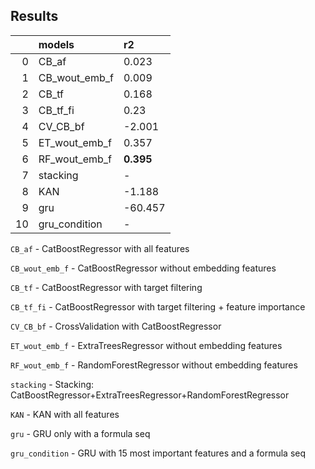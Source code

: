 ## Results

|    | models        | r2        |
|---:|:--------------|:----------|
|  0 | CB_af         | 0.023     |
|  1 | CB_wout_emb_f | 0.009     |
|  2 | CB_tf         | 0.168     |
|  3 | CB_tf_fi      | 0.23      |
|  4 | CV_CB_bf      | -2.001    |
|  5 | ET_wout_emb_f | 0.357     |
|  6 | RF_wout_emb_f | **0.395** |
|  7 | stacking      | -         |
|  8 | KAN           | -1.188    |
|  9 | gru           | -60.457   |
| 10 | gru_condition | -         |

`CB_af` - CatBoostRegressor with all features

`CB_wout_emb_f` - CatBoostRegressor without embedding features

`CB_tf` - CatBoostRegressor with target filtering

`CB_tf_fi` - CatBoostRegressor with target filtering + feature importance

`CV_CB_bf` - CrossValidation with CatBoostRegressor

`ET_wout_emb_f` - ExtraTreesRegressor without embedding features

`RF_wout_emb_f` - RandomForestRegressor without embedding features

`stacking` - Stacking: CatBoostRegressor+ExtraTreesRegressor+RandomForestRegressor

`KAN` - KAN with all features

`gru` - GRU only with a formula seq

`gru_condition` - GRU with 15 most important features and a formula seq 
